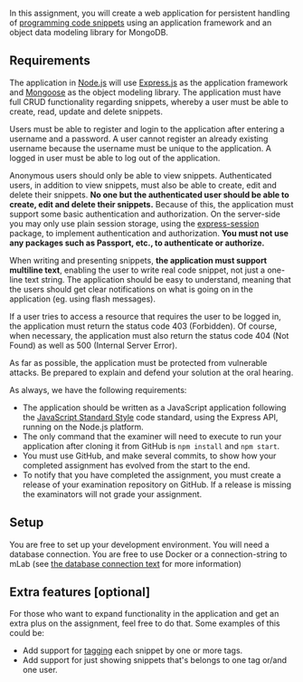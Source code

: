 In this assignment, you will create a web application for persistent handling of [programming code snippets](https://en.wikipedia.org/wiki/Snippet_(programming)) using an application framework and an object data modeling library for MongoDB.

## Requirements

The application in [Node.js](https://nodejs.org/en/) will use [Express.js](http://expressjs.com/) as the application framework and [Mongoose](http://mongoosejs.com/) as the object modeling library. The application must have full CRUD functionality regarding snippets, whereby a user must be able to create, read, update and delete snippets.

Users must be able to register and login to the application after entering a username and a password. A user cannot register an already existing username because the username must be unique to the application. A logged in user must be able to log out of the application.

Anonymous users should only be able to view snippets. Authenticated users, in addition to view snippets, must also be able to create, edit and delete their snippets. **No one but the authenticated user should be able to create, edit and delete their snippets.** Because of this, the application must support some basic authentication and authorization.  On the server-side you may only use plain session storage, using the [express-session](https://github.com/expressjs/session) package, to implement authentication and authorization. **You must not use any packages such as Passport, etc., to authenticate or authorize.**

When writing and presenting snippets, **the application must support multiline text**, enabling the user to write real code snippet, not just a one-line text string. The application should be easy to understand, meaning that the users should get clear notifications on what is going on in the application (eg. using flash messages).

If a user tries to access a resource that requires the user to be logged in, the application must return the status code 403 (Forbidden). Of course, when necessary, the application must also return the status code 404 (Not Found) as well as 500 (Internal Server Error).

As far as possible, the application must be protected from vulnerable attacks. Be prepared to explain and defend your solution at the oral hearing.

As always, we have the following requirements:

* The application should be written as a JavaScript application following the [JavaScript Standard Style](https://standardjs.com/) code standard, using the Express API, running on the Node.js platform.
* The only command that the examiner will need to execute to run your application after cloning it from GitHub is `npm install` and `npm start`.
* You must use GitHub, and make several commits, to show how your completed assignment has evolved from the start to the end.
* To notify that you have completed the assignment, you must create a release of your examination repository on GitHub. If a release is missing the examinators will not grade your assignment.

## Setup

You are free to set up your development environment. You will need a database connection. You are free to use Docker or a connection-string to mLab (see [the database connection text](https://github.com/1dv023/syllabus/blob/master/resources/database-connection.md) for more information)

## Extra features [optional]

For those who want to expand functionality in the application and get an extra plus on the assignment, feel free to do that. Some examples of this could be:

* Add support for [tagging](https://en.wikipedia.org/wiki/Tag_(metadata)) each snippet by one or more tags.
* Add support for just showing snippets that's belongs to one tag or/and one user.
